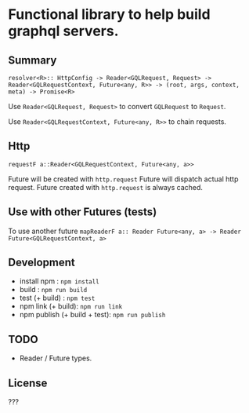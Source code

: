 # Functional library to help build graphql servers.

## Summary

```
resolver<R>:: HttpConfig -> Reader<GQLRequest, Request> -> Reader<GQLRequestContext, Future<any, R>> -> (root, args, context, meta) -> Promise<R>
```

Use `Reader<GQLRequest, Request>` to convert `GQLRequest` to `Request`.

Use `Reader<GQLRequestContext, Future<any, R>>` to chain requests.

## Http

```
requestF a::Reader<GQLRequestContext, Future<any, a>>
```
Future will be created with `http.request`
Future will dispatch actual http request.
Future created with `http.request` is always cached.

## Use with other Futures (tests)
To use another future  `mapReaderF a:: Reader Future<any, a> -> Reader Future<GQLRequestContext, a>`

## Development

+ install npm : `npm install`
+ build : `npm run build`
+ test (+ build) : `npm test`
+ npm link (+ build): `npm run link`
+ npm publish (+ build + test): `npm run publish`

## TODO

+ Reader / Future types.

## License

???